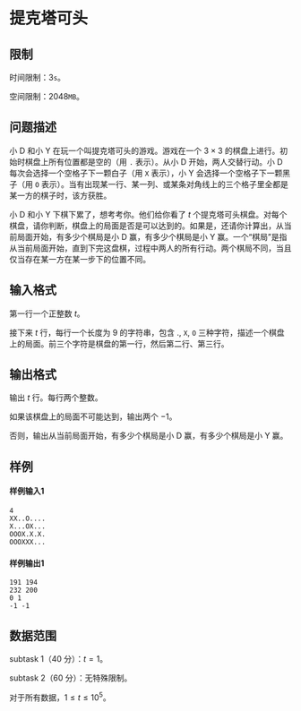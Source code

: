 # 提克塔可头

## 限制

时间限制：$3\texttt{s}$。

空间限制：$2048\texttt{MB}$。

## 问题描述

小 D 和小 Y 在玩一个叫提克塔可头的游戏。游戏在一个 $3\times 3$ 的棋盘上进行。初始时棋盘上所有位置都是空的（用 ``.`` 表示）。从小 D 开始，两人交替行动。小 D 每次会选择一个空格子下一颗白子（用 ``X`` 表示），小 Y 会选择一个空格子下一颗黑子（用 ``O`` 表示）。当有出现某一行、某一列、或某条对角线上的三个格子里全都是某一方的棋子时，该方获胜。

小 D 和小 Y 下棋下累了，想考考你。他们给你看了 $t$ 个提克塔可头棋盘。对每个棋盘，请你判断，棋盘上的局面是否是可以达到的。如果是，还请你计算出，从当前局面开始，有多少个棋局是小 D 赢，有多少个棋局是小 Y 赢。一个“棋局”是指从当前局面开始，直到下完这盘棋，过程中两人的所有行动。两个棋局不同，当且仅当存在某一方在某一步下的位置不同。

## 输入格式

第一行一个正整数 $t$。

接下来 $t$ 行，每行一个长度为 $9$ 的字符串，包含 $.$, ``X``, ``O`` 三种字符，描述一个棋盘上的局面。前三个字符是棋盘的第一行，然后第二行、第三行。

## 输出格式

输出 $t$ 行。每行两个整数。

如果该棋盘上的局面不可能达到，输出两个 $-1$。

否则，输出从当前局面开始，有多少个棋局是小 D 赢，有多少个棋局是小 Y 赢。

## 样例

#### 样例输入1

```
4
XX..O....
X...OX...
OOOX.X.X.
OOOXXX...
```

#### 样例输出1

```
191 194
232 200
0 1
-1 -1
```

## 数据范围

subtask 1（40 分）：$t = 1​$。

subtask 2（60 分）：无特殊限制。

对于所有数据，$1\leq t\leq 10^5​$。

